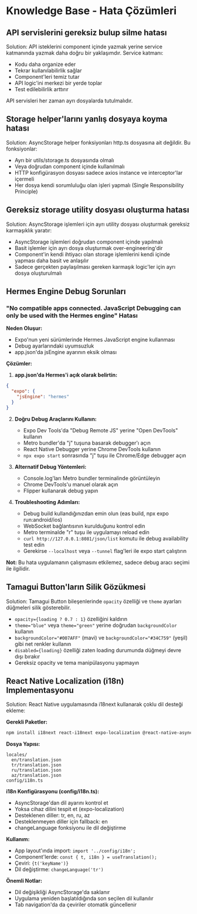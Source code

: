# Knowledge Base - Hata Çözümleri

## API servislerini gereksiz bulup silme hatası

Solution: API isteklerini component içinde yazmak yerine service katmanında yazmak daha doğru bir yaklaşımdır. Service katmanı:

- Kodu daha organize eder
- Tekrar kullanılabilirlik sağlar
- Component'leri temiz tutar
- API logic'ini merkezi bir yerde toplar
- Test edilebilirlik arttırır

API servisleri her zaman ayrı dosyalarda tutulmalıdır.

## Storage helper'larını yanlış dosyaya koyma hatası

Solution: AsyncStorage helper fonksiyonları http.ts dosyasına ait değildir. Bu fonksiyonlar:

- Ayrı bir utils/storage.ts dosyasında olmalı
- Veya doğrudan component içinde kullanılmalı
- HTTP konfigürasyon dosyası sadece axios instance ve interceptor'lar içermeli
- Her dosya kendi sorumluluğu olan işleri yapmalı (Single Responsibility Principle)

## Gereksiz storage utility dosyası oluşturma hatası

Solution: AsyncStorage işlemleri için ayrı utility dosyası oluşturmak gereksiz karmaşıklık yaratır:

- AsyncStorage işlemleri doğrudan component içinde yapılmalı
- Basit işlemler için ayrı dosya oluşturmak over-engineering'dir
- Component'in kendi ihtiyacı olan storage işlemlerini kendi içinde yapması daha basit ve anlaşılır
- Sadece gerçekten paylaşılması gereken karmaşık logic'ler için ayrı dosya oluşturulmalı

## Hermes Engine Debug Sorunları

### "No compatible apps connected. JavaScript Debugging can only be used with the Hermes engine" Hatası

**Neden Oluşur:**

- Expo'nun yeni sürümlerinde Hermes JavaScript engine kullanması
- Debug ayarlarındaki uyumsuzluk
- app.json'da jsEngine ayarının eksik olması

**Çözümler:**

1. **app.json'da Hermes'i açık olarak belirtin:**

```json
{
  "expo": {
    "jsEngine": "hermes"
  }
}
```

2. **Doğru Debug Araçlarını Kullanın:**

   - Expo Dev Tools'da "Debug Remote JS" yerine "Open DevTools" kullanın
   - Metro bundler'da "j" tuşuna basarak debugger'ı açın
   - React Native Debugger yerine Chrome DevTools kullanın
   - `npx expo start` sonrasında "j" tuşu ile Chrome/Edge debugger açın

3. **Alternatif Debug Yöntemleri:**

   - Console.log'ları Metro bundler terminalinde görüntüleyin
   - Chrome DevTools'u manuel olarak açın
   - Flipper kullanarak debug yapın

4. **Troubleshooting Adımları:**
   - Debug build kullandığınızdan emin olun (eas build, npx expo run:android/ios)
   - WebSocket bağlantısının kurulduğunu kontrol edin
   - Metro terminalde "r" tuşu ile uygulamayı reload edin
   - `curl http://127.0.0.1:8081/json/list` komutu ile debug availability test edin
   - Gerekirse `--localhost` veya `--tunnel` flag'leri ile expo start çalıştırın

**Not:** Bu hata uygulamanın çalışmasını etkilemez, sadece debug aracı seçimi ile ilgilidir.

## Tamagui Button'ların Silik Gözükmesi

Solution: Tamagui Button bileşenlerinde `opacity` özelliği ve `theme` ayarları düğmeleri silik gösterebilir.

- `opacity={loading ? 0.7 : 1}` özelliğini kaldırın
- `theme="blue"` veya `theme="green"` yerine doğrudan `backgroundColor` kullanın
- `backgroundColor="#007AFF"` (mavi) ve `backgroundColor="#34C759"` (yeşil) gibi net renkler kullanın
- `disabled={loading}` özelliği zaten loading durumunda düğmeyi devre dışı bırakır
- Gereksiz opacity ve tema manipülasyonu yapmayın

## React Native Localization (i18n) Implementasyonu

Solution: React Native uygulamasında i18next kullanarak çoklu dil desteği ekleme:

**Gerekli Paketler:**

```bash
npm install i18next react-i18next expo-localization @react-native-async-storage/async-storage
```

**Dosya Yapısı:**

```
locales/
  en/translation.json
  tr/translation.json
  ru/translation.json
  az/translation.json
config/i18n.ts
```

**i18n Konfigürasyonu (config/i18n.ts):**

- AsyncStorage'dan dil ayarını kontrol et
- Yoksa cihaz dilini tespit et (expo-localization)
- Desteklenen diller: tr, en, ru, az
- Desteklenmeyen diller için fallback: en
- changeLanguage fonksiyonu ile dil değiştirme

**Kullanım:**

- App layout'ında import: `import '../config/i18n';`
- Component'lerde: `const { t, i18n } = useTranslation();`
- Çeviri: `{t('keyName')}`
- Dil değiştirme: `changeLanguage('tr')`

**Önemli Notlar:**

- Dil değişikliği AsyncStorage'da saklanır
- Uygulama yeniden başlatıldığında son seçilen dil kullanılır
- Tab navigation'da da çeviriler otomatik güncellenir
